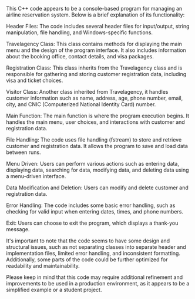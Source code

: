 This C++ code appears to be a console-based program for managing an airline reservation system. Below is a brief explanation of its functionality:

Header Files: The code includes several header files for input/output, string manipulation, file handling, and Windows-specific functions.

Travelagency Class: This class contains methods for displaying the main menu and the design of the program interface. It also includes information about the booking office, contact details, and visa packages.

Registration Class: This class inherits from the Travelagency class and is responsible for gathering and storing customer registration data, including visa and ticket choices.

Visitor Class: Another class inherited from Travelagency, it handles customer information such as name, address, age, phone number, email, city, and CNIC (Computerized National Identity Card) number.

Main Function: The main function is where the program execution begins. It handles the main menu, user choices, and interactions with customer and registration data.

File Handling: The code uses file handling (fstream) to store and retrieve customer and registration data. It allows the program to save and load data between runs.

Menu Driven: Users can perform various actions such as entering data, displaying data, searching for data, modifying data, and deleting data using a menu-driven interface.

Data Modification and Deletion: Users can modify and delete customer and registration data.

Error Handling: The code includes some basic error handling, such as checking for valid input when entering dates, times, and phone numbers.

Exit: Users can choose to exit the program, which displays a thank-you message.

It's important to note that the code seems to have some design and structural issues, such as not separating classes into separate header and implementation files, limited error handling, and inconsistent formatting. Additionally, some parts of the code could be further optimized for readability and maintainability.

Please keep in mind that this code may require additional refinement and improvements to be used in a production environment, as it appears to be a simplified example or a student project.
